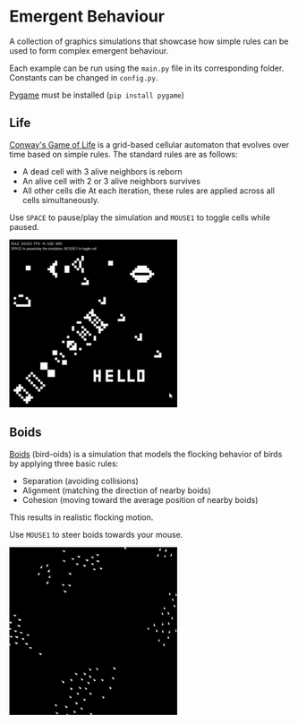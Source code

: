 # Emergent Behaviour
A collection of graphics simulations that showcase how simple rules can be used to form complex emergent behaviour.

Each example can be run using the `main.py` file in its corresponding folder. Constants can be changed in `config.py`.

[Pygame](https://github.com/pygame/pygame) must be installed (`pip install pygame`)

## Life
[Conway's Game of Life](https://en.wikipedia.org/wiki/Conway%27s_Game_of_Life) is a grid-based cellular automaton that evolves over time based on simple rules. The standard rules are as follows:
- A dead cell with 3 alive neighbors is reborn
- An alive cell with 2 or 3 alive neighbors survives
- All other cells die
At each iteration, these rules are applied across all cells simultaneously.

Use `SPACE` to pause/play the simulation and `MOUSE1` to toggle cells while paused.

<img src="images/life.gif" width="300" height="300">

## Boids
[Boids](https://en.wikipedia.org/wiki/Boids) (bird-oids) is a simulation that models the flocking behavior of birds by applying three basic rules: 
- Separation (avoiding collisions)
- Alignment (matching the direction of nearby boids)
- Cohesion (moving toward the average position of nearby boids)

This results in realistic flocking motion.

Use `MOUSE1` to steer boids towards your mouse.

<img src="images/boids.gif" width="300" height="300">